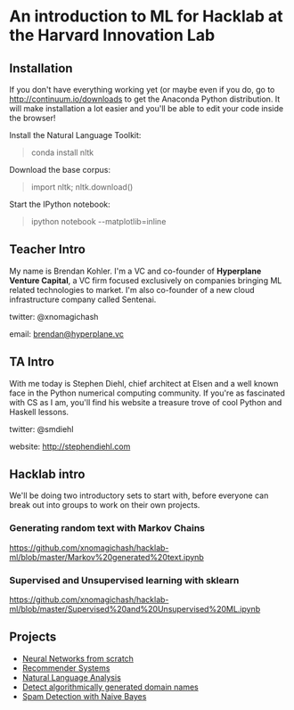 # An introduction to ML for Hacklab at the Harvard Innovation Lab

## Installation
If you don't have everything working yet (or maybe even if you do, go to http://continuum.io/downloads to get
the Anaconda Python distribution. It will make installation a lot easier and you'll be able to edit your code
inside the browser!

Install the Natural Language Toolkit:

> conda install nltk

Download the base corpus:

> import nltk; nltk.download()

Start the IPython notebook:

> ipython notebook --matplotlib=inline

## Teacher Intro
My name is Brendan Kohler. I'm a VC and co-founder of **Hyperplane Venture Capital**, a VC firm focused exclusively
on companies bringing ML related technologies to market. I'm also co-founder of a new cloud infrastructure company
called Sentenai.

twitter: @xnomagichash

email: brendan@hyperplane.vc

## TA Intro
With me today is Stephen Diehl, chief architect at Elsen and a well known face in the Python numerical computing community.
If you're as fascinated with CS as I am, you'll find his website a treasure trove of cool Python and Haskell lessons.

twitter: @smdiehl

website: http://stephendiehl.com

## Hacklab intro

We'll be doing two introductory sets to start with, before everyone can break out into groups to work on their own projects.

### Generating random text with Markov Chains
https://github.com/xnomagichash/hacklab-ml/blob/master/Markov%20generated%20text.ipynb

### Supervised and Unsupervised learning with sklearn
https://github.com/xnomagichash/hacklab-ml/blob/master/Supervised%20and%20Unsupervised%20ML.ipynb


## Projects

- [Neural Networks from scratch](https://github.com/dennybritz/nn-from-scratch/blob/master/nn-from-scratch.ipynb)
- [Recommender Systems](http://nbviewer.ipython.org/github/jdwittenauer/ipython-notebooks/blob/master/ML-Exercise8.ipynb)
- [Natural Language Analysis](https://github.com/jdwittenauer/ipython-notebooks/blob/master/NLTK.ipynb)
- [Detect algorithmically generated domain names](http://nbviewer.ipython.org/github/ClickSecurity/data_hacking/blob/master/dga_detection/DGA_Domain_Detection.ipynb)
- [Spam Detection with Naive Bayes](https://github.com/carljv/Will_it_Python/blob/master/MLFH/CH3/ch3_nltk.ipynb)
